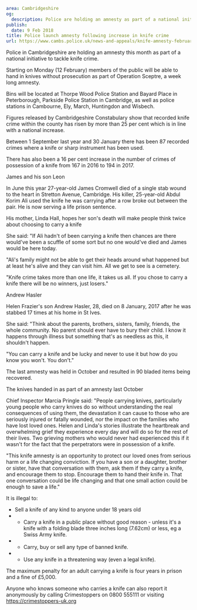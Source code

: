 ```yaml
area: Cambridgeshire
og:
  description: Police are holding an amnesty as part of a national initiative to tackle knife crime.
publish:
  date: 9 Feb 2018
title: Police launch amnesty following increase in knife crime
url: https://www.cambs.police.uk/news-and-appeals/knife-amnesty-february
```

Police in Cambridgeshire are holding an amnesty this month as part of a national initiative to tackle knife crime.

Starting on Monday (12 February) members of the public will be able to hand in knives without prosecution as part of Operation Sceptre, a week long amnesty.

Bins will be located at Thorpe Wood Police Station and Bayard Place in Peterborough, Parkside Police Station in Cambridge, as well as police stations in Cambourne, Ely, March, Huntingdon and Wisbech.

Figures released by Cambridgeshire Constabulary show that recorded knife crime within the county has risen by more than 25 per cent which is in line with a national increase.

Between 1 September last year and 30 January there has been 87 recorded crimes where a knife or sharp instrument has been used.

There has also been a 16 per cent increase in the number of crimes of possession of a knife from 167 in 2016 to 194 in 2017.

James and his son Leon

In June this year 27-year-old James Cromwell died of a single stab wound to the heart in Stretton Avenue, Cambridge. His killer, 25-year-old Abdul Korim Ali used the knife he was carrying after a row broke out between the pair. He is now serving a life prison sentence.

His mother, Linda Hall, hopes her son's death will make people think twice about choosing to carry a knife

She said: "If Ali hadn't of been carrying a knife then chances are there would've been a scuffle of some sort but no one would've died and James would be here today.

"Ali's family might not be able to get their heads around what happened but at least he's alive and they can visit him. All we get to see is a cemetery.

"Knife crime takes more than one life, it takes us all. If you chose to carry a knife there will be no winners, just losers."

Andrew Hasler

Helen Frazier's son Andrew Hasler, 28, died on 8 January, 2017 after he was stabbed 17 times at his home in St Ives.

She said: "Think about the parents, brothers, sisters, family, friends, the whole community. No parent should ever have to bury their child. I know it happens through illness but something that's as needless as this, it shouldn't happen.

"You can carry a knife and be lucky and never to use it but how do you know you won't. You don't."

The last amnesty was held in October and resulted in 90 bladed items being recovered.

The knives handed in as part of an amnesty last October

Chief Inspector Marcia Pringle said: "People carrying knives, particularly young people who carry knives do so without understanding the real consequences of using them, the devastation it can cause to those who are seriously injured or fatally wounded, nor the impact on the families who have lost loved ones. Helen and Linda's stories illustrate the heartbreak and overwhelming grief they experience every day and will do so for the rest of their lives. Two grieving mothers who would never had experienced this if it wasn't for the fact that the perpetrators were in possession of a knife.

"This knife amnesty is an opportunity to protect our loved ones from serious harm or a life changing conviction. If you have a son or a daughter, brother or sister, have that conversation with them, ask them if they carry a knife, and encourage them to stop. Encourage them to hand their knife in. That one conversation could be life changing and that one small action could be enough to save a life."

It is illegal to:

 * Sell a knife of any kind to anyone under 18 years old
 * * Carry a knife in a public place without good reason - unless it's a knife with a folding blade three inches long (7.62cm) or less, eg a Swiss Army knife.
 * * Carry, buy or sell any type of banned knife.
 * * Use any knife in a threatening way (even a legal knife).

The maximum penalty for an adult carrying a knife is four years in prison and a fine of £5,000.

Anyone who knows someone who carries a knife can also report it anonymously by calling Crimestoppers on 0800 555111 or visiting https://crimestoppers-uk.org
